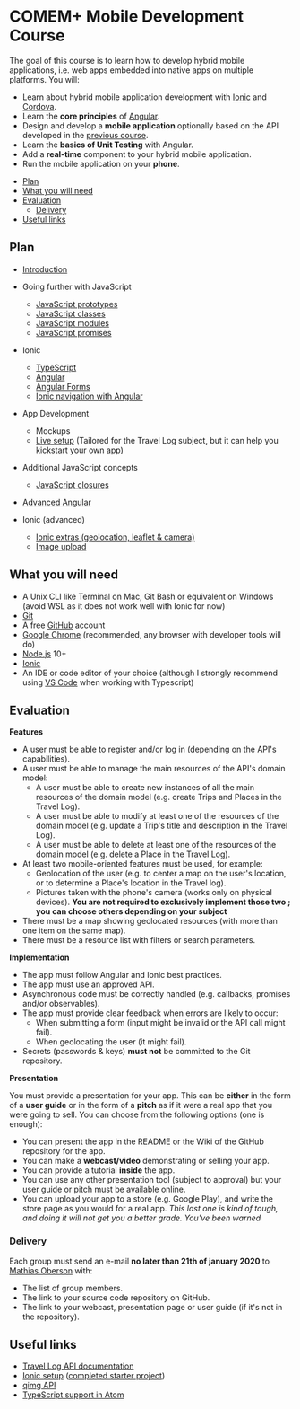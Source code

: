 # COMEM+ Mobile Development Course

The goal of this course is to learn how to develop hybrid mobile applications,
i.e. web apps embedded into native apps on multiple platforms.
You will:

* Learn about hybrid mobile application development with [Ionic][ionic] and [Cordova][cordova].
* Learn the **core principles** of [Angular][angular].
* Design and develop a **mobile application** optionally based on the API developed in the [previous course][archioweb].
* Learn the **basics of Unit Testing** with Angular.
* Add a **real-time** component to your hybrid mobile application.
* Run the mobile application on your **phone**.

<!-- START doctoc generated TOC please keep comment here to allow auto update -->
<!-- DON'T EDIT THIS SECTION, INSTEAD RE-RUN doctoc TO UPDATE -->


- [Plan](#plan)
- [What you will need](#what-you-will-need)
- [Evaluation](#evaluation)
  - [Delivery](#delivery)
- [Useful links](#useful-links)

<!-- END doctoc generated TOC please keep comment here to allow auto update -->

## Plan

* [Introduction](https://mediacomem.github.io/comem-devmobil/2019-2020/subjects/ionic?home=MediaComem%2Fcomem-devmobil%23readme)

* Going further with JavaScript
  * [JavaScript prototypes](https://mediacomem.github.io/comem-devmobil/2019-2020/subjects/js-prototypes?home=MediaComem%2Fcomem-devmobil%23readme)
  * [JavaScript classes](https://mediacomem.github.io/comem-devmobil/2019-2020/subjects/js-classes?home=MediaComem%2Fcomem-devmobil%23readme)
  * [JavaScript modules](https://mediacomem.github.io/comem-devmobil/2019-2020/subjects/js-modules?home=MediaComem%2Fcomem-devmobil%23readme)
  * [JavaScript promises](https://mediacomem.github.io/comem-devmobil/2019-2020/subjects/js-promises?home=MediaComem%2Fcomem-devmobil%23readme)

* Ionic
  * [TypeScript](https://mediacomem.github.io/comem-devmobil/2019-2020/subjects/ts?home=MediaComem%2Fcomem-devmobil%23readme)
  * [Angular](https://mediacomem.github.io/comem-devmobil/2019-2020/subjects/angular?home=MediaComem%2Fcomem-devmobil%23readme)
  * [Angular Forms](./subjects/angular-forms)
  * [Ionic navigation with Angular](https://mediacomem.github.io/comem-devmobil/2019-2020/subjects/ionic-angular?home=MediaComem%2Fcomem-devmobil%23readme)

* App Development
  * Mockups
  * [Live setup][setup-project] (Tailored for the Travel Log subject, but it can help you kickstart your own app)

* Additional JavaScript concepts
  * [JavaScript closures](https://mediacomem.github.io/comem-devmobil/2019-2020/subjects/js-closures?home=MediaComem%2Fcomem-devmobil%23readme)

* [Advanced Angular](./subjects/advanced-angular)

* Ionic (advanced)
  * [Ionic extras (geolocation, leaflet & camera)](https://mediacomem.github.io/comem-devmobil/2019-2020/subjects/ionic-extras?home=MediaComem%2Fcomem-devmobil%23readme)
  * [Image upload](https://github.com/MediaComem/comem-devmobil/blob/master/IMAGE-UPLOAD.md#image-upload)

## What you will need

* A Unix CLI like Terminal on Mac, Git Bash or equivalent on Windows (avoid WSL as it does not work well with Ionic for now)
* [Git][git-downloads]
* A free [GitHub][github] account
* [Google Chrome][chrome] (recommended, any browser with developer tools will do)
* [Node.js][node] 10+
* [Ionic][ionic-getting-started]
* An IDE or code editor of your choice (although I strongly recommend using [VS Code][vs-code] when working with Typescript)

## Evaluation

**Features**

* A user must be able to register and/or log in (depending on the API's capabilities).
* A user must be able to manage the main resources of the API's domain model:
  * A user must be able to create new instances of all the main resources of the domain model (e.g. create Trips and Places in the Travel Log).
  * A user must be able to modify at least one of the resources of the domain model (e.g. update a Trip's title and description in the Travel Log).
  * A user must be able to delete at least one of the resources of the domain model (e.g. delete a Place in the Travel Log).
* At least two mobile-oriented features must be used, for example:
  * Geolocation of the user (e.g. to center a map on the user's location, or to determine a Place's location in the Travel log).
  * Pictures taken with the phone's camera (works only on physical devices).
    **You are not required to exclusively implement those two ; you can choose others depending on your subject**
* There must be a map showing geolocated resources (with more than one item on the same map).
* There must be a resource list with filters or search parameters.

**Implementation**

* The app must follow Angular and Ionic best practices.
* The app must use an approved API.
* Asynchronous code must be correctly handled (e.g. callbacks, promises and/or observables).
* The app must provide clear feedback when errors are likely to occur:
  * When submitting a form (input might be invalid or the API call might fail).
  * When geolocating the user (it might fail).
* Secrets (passwords & keys) **must not** be committed to the Git repository.

**Presentation**

You must provide a presentation for your app.
This can be **either** in the form of a **user guide** or in the form of a **pitch** as if it were a real app that you were going to sell.
You can choose from the following options (one is enough):

* You can present the app in the README or the Wiki of the GitHub repository for the app.
* You can make a **webcast/video** demonstrating or selling your app.
* You can provide a tutorial **inside** the app.
* You can use any other presentation tool (subject to approval) but your user guide or pitch must be available online.
* You can upload your app to a store (e.g. Google Play), and write the store page as you would for a real app.
  _This last one is kind of tough, and doing it will not get you a better grade. You've been warned_

### Delivery

Each group must send an e-mail **no later than 21th of january 2020** to [Mathias Oberson](mailto:mathias.oberson@heig-vd.ch) with:

* The list of group members.
* The link to your source code repository on GitHub.
* The link to your webcast, presentation page or user guide (if it's not in the repository).

## Useful links

* [Travel Log API documentation][travel-log-api]
* [Ionic setup][setup-project] ([completed starter project][starter-project])
* [qimg API][qimg]
* [TypeScript support in Atom](ATOM-TYPESCRIPT.md)

[angular]: https://angular.io
[archioweb]: https://github.com/MediaComem/comem-archioweb
[chrome]: https://www.google.com/chrome/
[cordova]: https://cordova.apache.org
[github]: https://github.com
[git-downloads]: https://git-scm.com/downloads
[ionic]: http://ionicframework.com
[ionic-getting-started]: http://ionicframework.com/getting-started/
[node]: https://nodejs.org/
[setup-project]: https://github.com/MediaComem/comem-travel-log-ionic-setup
[starter-project]: https://github.com/MediaComem/comem-travel-log-ionic-starter
[travel-log-api]: https://comem-travel-log-api.herokuapp.com
[vs-code]: https://code.visualstudio.com/

<!-- Unused links -->
[angular-leaflet-directive]: https://github.com/tombatossals/angular-leaflet-directive
[angularjs-geolocation]: https://github.com/arunisrael/angularjs-geolocation
[comem]: http://www.heig-vd.ch/comem
[heig]: http://www.heig-vd.ch
[mapbox]: https://www.mapbox.com
[qimg]: https://mediacomem.github.io/comem-qimg/
